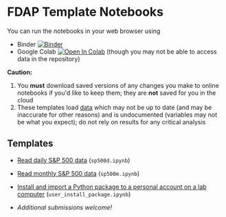 # FDAP Template Notebooks

You can run the notebooks in your web browser using
- Binder [![Binder](https://mybinder.org/badge_logo.svg)](https://mybinder.org/v2/gh/lukestein-classes/fdap/HEAD)
- Google Colab [![Open In Colab](https://colab.research.google.com/assets/colab-badge.svg)](https://colab.research.google.com/github/lukestein-classes/fdap/blob/master) (though you may not be able to access data in the repository)

**Caution:**
1. You **must** download saved versions of any changes you make to online notebooks if you'd like to keep them; they are **not** saved for you in the cloud
2. These templates load [data](../data) which may not be up to date (and may be inaccurate for other reasons) and is undocumented (variables may not be what you expect); do not rely on results for any critical analysis

## Templates

- [Read daily S&P 500 data](sp500d.ipynb) (`sp500d.ipynb`)
- [Read monthly S&P 500 data](sp500m.ipynb) (`sp500m.ipynb`)
- [Install and import a Python package to a personal account on a lab computer](user_install_package.ipynb) (`user_install_package.ipynb`)

- *Additional submissions welcome!*